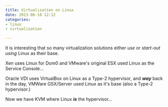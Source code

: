 ```yaml
---
title: Virtualization on Linux
date: 2013-06-18 12:12
categories:
- linux
- virtualization

---
```

It is interesting that so many virtualization solutions either *use* or *start-out using* Linux as their base.  

Xen uses Linux for Dom0 and VMware's original ESX used Linux as the Service Console...

Oracle VDI uses VirtualBox on Linux as a Type-2 hypervisor, and ***way*** back in the day, VMWare GSX/Server used Linux as it's base (also a Type-2 hypervisor.)

Now we have KVM where Linux _**is**_ the hypervisor...